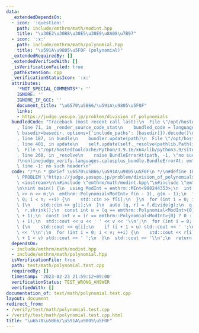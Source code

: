 ```yaml
---
data:
  _extendedDependsOn:
  - icon: ':question:'
    path: include/emthrm/math/modint.hpp
    title: "\u30E2\u30B8\u30E5\u30E9\u8A08\u7B97"
  - icon: ':x:'
    path: include/emthrm/math/polynomial.hpp
    title: "\u591A\u9805\u5F0F (polynomial)"
  _extendedRequiredBy: []
  _extendedVerifiedWith: []
  _isVerificationFailed: true
  _pathExtension: cpp
  _verificationStatusIcon: ':x:'
  attributes:
    '*NOT_SPECIAL_COMMENTS*': ''
    IGNORE: ''
    IGNORE_IF_GCC: ''
    document_title: "\u6570\u5B66/\u591A\u9805\u5F0F"
    links:
    - https://judge.yosupo.jp/problem/division_of_polynomials
  bundledCode: "Traceback (most recent call last):\n  File \"/opt/hostedtoolcache/Python/3.9.16/x64/lib/python3.9/site-packages/onlinejudge_verify/documentation/build.py\"\
    , line 71, in _render_source_code_stat\n    bundled_code = language.bundle(stat.path,\
    \ basedir=basedir, options={'include_paths': [basedir]}).decode()\n  File \"/opt/hostedtoolcache/Python/3.9.16/x64/lib/python3.9/site-packages/onlinejudge_verify/languages/cplusplus.py\"\
    , line 187, in bundle\n    bundler.update(path)\n  File \"/opt/hostedtoolcache/Python/3.9.16/x64/lib/python3.9/site-packages/onlinejudge_verify/languages/cplusplus_bundle.py\"\
    , line 401, in update\n    self.update(self._resolve(pathlib.Path(included), included_from=path))\n\
    \  File \"/opt/hostedtoolcache/Python/3.9.16/x64/lib/python3.9/site-packages/onlinejudge_verify/languages/cplusplus_bundle.py\"\
    , line 260, in _resolve\n    raise BundleErrorAt(path, -1, \"no such header\"\
    )\nonlinejudge_verify.languages.cplusplus_bundle.BundleErrorAt: emthrm/math/modint.hpp:\
    \ line -1: no such header\n"
  code: "/*\n * @brief \u6570\u5B66/\u591A\u9805\u5F0F\n */\n#define IGNORE\n#define\
    \ PROBLEM \"https://judge.yosupo.jp/problem/division_of_polynomials\"\n\n#include\
    \ <iostream>\n\n#include \"emthrm/math/modint.hpp\"\n#include \"emthrm/math/polynomial.hpp\"\
    \n\nint main() {\n  using ModInt = emthrm::MInt<998244353>;\n  int n, m;\n  std::cin\
    \ >> n >> m;\n  emthrm::Polynomial<ModInt> f(n - 1), g(m - 1);\n  for (int i =\
    \ 0; i < n; ++i) {\n    std::cin >> f[i];\n  }\n  for (int i = 0; i < m; ++i)\
    \ {\n    std::cin >> g[i];\n  }\n  auto [q, r] = f.divide(g);\n  q.shrink();\n\
    \  r.shrink();\n  const int u = (q == emthrm::Polynomial<ModInt>{0} ? 0 : q.degree()\
    \ + 1);\n  const int v = (r == emthrm::Polynomial<ModInt>{0} ? 0 : r.degree()\
    \ + 1);\n  std::cout << u << ' ' << v << '\\n';\n  for (int i = 0; i < u; ++i)\
    \ {\n    std::cout << q[i];\n    if (i + 1 < u) std::cout << ' ';\n  }\n  std::cout\
    \ << '\\n';\n  for (int i = 0; i < v; ++i) {\n    std::cout << r[i];\n    if (i\
    \ + 1 < v) std::cout << ' ';\n  }\n  std::cout << '\\n';\n  return 0;\n}\n"
  dependsOn:
  - include/emthrm/math/modint.hpp
  - include/emthrm/math/polynomial.hpp
  isVerificationFile: true
  path: test/math/polynomial.test.cpp
  requiredBy: []
  timestamp: '2023-02-23 21:59:12+09:00'
  verificationStatus: TEST_WRONG_ANSWER
  verifiedWith: []
documentation_of: test/math/polynomial.test.cpp
layout: document
redirect_from:
- /verify/test/math/polynomial.test.cpp
- /verify/test/math/polynomial.test.cpp.html
title: "\u6570\u5B66/\u591A\u9805\u5F0F"
---
```

